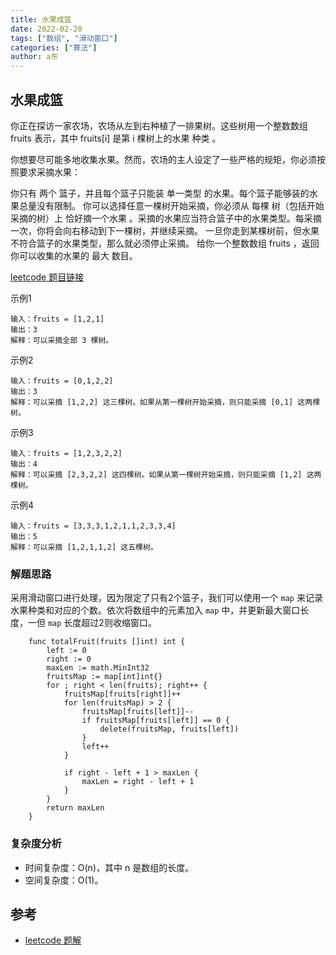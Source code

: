 ```yaml
---
title: 水果成篮
date: 2022-02-20
tags: ["数组", "滑动窗口"]
categories: ["算法"]
author: a东
---
```


## 水果成篮
你正在探访一家农场，农场从左到右种植了一排果树。这些树用一个整数数组 fruits 表示，其中 fruits[i] 是第 i 棵树上的水果 种类 。

你想要尽可能多地收集水果。然而，农场的主人设定了一些严格的规矩，你必须按照要求采摘水果：

你只有 两个 篮子，并且每个篮子只能装 单一类型 的水果。每个篮子能够装的水果总量没有限制。
你可以选择任意一棵树开始采摘，你必须从 每棵 树（包括开始采摘的树）上 恰好摘一个水果 。采摘的水果应当符合篮子中的水果类型。每采摘一次，你将会向右移动到下一棵树，并继续采摘。
一旦你走到某棵树前，但水果不符合篮子的水果类型，那么就必须停止采摘。
给你一个整数数组 fruits ，返回你可以收集的水果的 最大 数目。

[ leetcode 题目链接](https://leetcode-cn.com/problems/fruit-into-baskets/)

示例1
```
输入：fruits = [1,2,1]
输出：3
解释：可以采摘全部 3 棵树。
```

示例2
```
输入：fruits = [0,1,2,2]
输出：3
解释：可以采摘 [1,2,2] 这三棵树。如果从第一棵树开始采摘，则只能采摘 [0,1] 这两棵树。
```
<!-- more -->

示例3
```
输入：fruits = [1,2,3,2,2]
输出：4
解释：可以采摘 [2,3,2,2] 这四棵树。如果从第一棵树开始采摘，则只能采摘 [1,2] 这两棵树。
```

示例4
```
输入：fruits = [3,3,3,1,2,1,1,2,3,3,4]
输出：5
解释：可以采摘 [1,2,1,1,2] 这五棵树。
```

### 解题思路
采用滑动窗口进行处理，因为限定了只有2个篮子，我们可以使用一个 `map` 来记录水果种类和对应的个数。依次将数组中的元素加入 `map` 中，并更新最大窗口长度，一但 `map` 长度超过2则收缩窗口。


```cgo
    func totalFruit(fruits []int) int {
        left := 0
        right := 0
        maxLen := math.MinInt32
        fruitsMap := map[int]int{}
        for ; right < len(fruits); right++ {
            fruitsMap[fruits[right]]++
            for len(fruitsMap) > 2 {
                fruitsMap[fruits[left]]--
                if fruitsMap[fruits[left]] == 0 {
                    delete(fruitsMap, fruits[left])
                }
                left++
            }
    
            if right - left + 1 > maxLen {
                maxLen = right - left + 1
            }
        }
        return maxLen
    }
```

### 复杂度分析
- 时间复杂度：O(n)，其中 n 是数组的长度。
- 空间复杂度：O(1)。




## 参考
* [leetcode 题解](https://leetcode-cn.com/problems/fruit-into-baskets/solution/shui-guo-cheng-lan-by-leetcode/)






